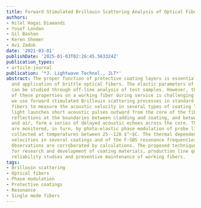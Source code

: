 ```yaml
---
title: Forward Stimulated Brillouin Scattering Analysis of Optical Fibers Coatings
authors:
- Hilel Hagai Diamandi
- Yosef London
- Gil Bashan
- Keren Shemer
- Avi Zadok
date: '2021-03-01'
publishDate: '2025-01-03T02:26:45.563324Z'
publication_types:
- article-journal
publication: '*J. Lightwave Technol., JLT*'
abstract: The proper function of protective coating layers is essential for the handling
  and application of brittle optical fibers. The elastic parameters of polymer coatings
  can be studied through off-line analysis of test samples. However, the monitoring
  of these properties on a working fiber during service is challenging. In this work,
  we use forward stimulated Brillouin scattering processes in standard single mode
  fibers to measure the acoustic velocity in several types of coating layers. Pump
  light launches short acoustic pulses outward from the core of the fiber. Multiple
  reflections at the boundaries between cladding and coating, and between coating
  and air, form a series of delayed acoustic echoes across the core. These echoes
  are monitored, in turn, by photo-elastic phase modulation of probe light. Data are
  collected at temperatures between 25--120 $^∘$C. The thermal dependence of the acoustic
  velocities in several coatings and of the F-SBS resonance frequencies is investigated.
  Observations are corroborated by calculations. The proposed technique is well suited
  for research and development of coating materials, production line quality control,
  reliability studies and preventive maintenance of working fibers.
tags:
- Brillouin scattering
- Optical fibers
- Phase modulation
- Protective coatings
- Resonance
- Single mode fibers
---
```

